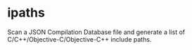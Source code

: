 # ipaths
Scan a JSON Compilation Database file and generate a list of C/C++/Objective-C/Objective-C++ include paths.
